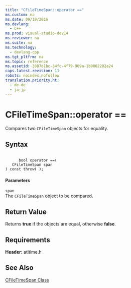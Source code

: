 ```yaml
---
title: "CFileTimeSpan::operator =="
ms.custom: na
ms.date: 09/19/2016
ms.devlang: 
  - C++
ms.prod: visual-studio-dev14
ms.reviewer: na
ms.suite: na
ms.technology: 
  - devlang-cpp
ms.tgt_pltfrm: na
ms.topic: reference
ms.assetid: 3887d1bc-34fc-4f79-969a-1b9002202a24
caps.latest.revision: 11
robots: noindex,nofollow
translation.priority.ht: 
  - de-de
  - ja-jp
---
```

# CFileTimeSpan::operator ==
Compares two `CFileTimeSpan` objects for equality.  
  
## Syntax  
  
```  
  
      bool operator ==(  
   CFileTimeSpan span   
) const throw( );  
```  
  
#### Parameters  
 `span`  
 The `CFileTimeSpan` object to be compared.  
  
## Return Value  
 Returns **true** if the objects are equal, otherwise **false**.  
  
## Requirements  
 **Header:** atltime.h  
  
## See Also  
 [CFileTimeSpan Class](../vs140/CFileTimeSpan-Class.md)